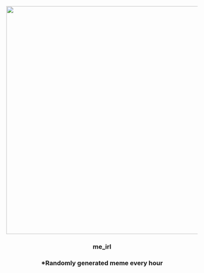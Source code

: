 <p align="center">
        <img src="https://i.redd.it/1uilm9pgyph91.png" width="600" height="600">
        </p>
        <h3 align="center">me_irl</h3>
        <h3 align="center">*Randomly generated meme every hour</h3>
    